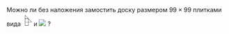 Можно ли без наложения замостить доску размером $99\times 99$ плитками вида 
<img src="./obl_1999_11_6_2.jpg" height="30">
и
<img src="./16/obl_1999_11_6_1.jpg" height="30">
?